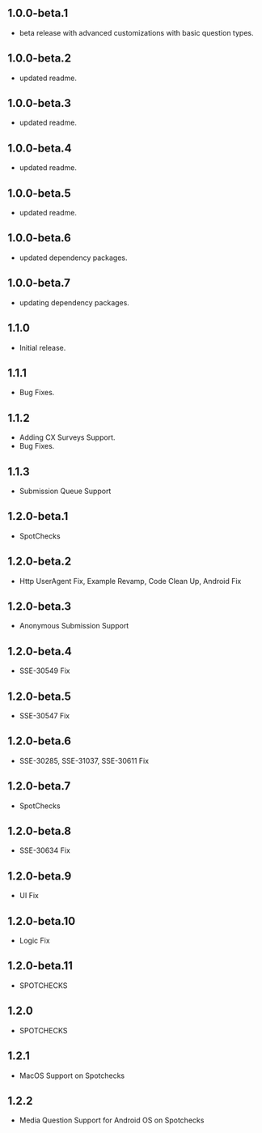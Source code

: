## 1.0.0-beta.1

* beta release with advanced customizations with basic question types.

## 1.0.0-beta.2

* updated readme.

## 1.0.0-beta.3

* updated readme.

## 1.0.0-beta.4

* updated readme.

## 1.0.0-beta.5

* updated readme.

## 1.0.0-beta.6

* updated dependency packages.

## 1.0.0-beta.7

* updating dependency packages.

## 1.1.0

* Initial release.

## 1.1.1

* Bug Fixes.

## 1.1.2

* Adding CX Surveys Support.
* Bug Fixes.
  
## 1.1.3

* Submission Queue Support

## 1.2.0-beta.1

* SpotChecks

## 1.2.0-beta.2

* Http UserAgent Fix, Example Revamp, Code Clean Up, Android Fix
  
## 1.2.0-beta.3

* Anonymous Submission Support

## 1.2.0-beta.4

* SSE-30549 Fix

## 1.2.0-beta.5

* SSE-30547 Fix

## 1.2.0-beta.6

* SSE-30285, SSE-31037, SSE-30611 Fix
  
## 1.2.0-beta.7

* SpotChecks

## 1.2.0-beta.8

* SSE-30634 Fix
  
## 1.2.0-beta.9

* UI Fix

## 1.2.0-beta.10

* Logic Fix
  
## 1.2.0-beta.11

* SPOTCHECKS
  
## 1.2.0

* SPOTCHECKS
  
## 1.2.1

* MacOS Support on Spotchecks  
  
## 1.2.2

* Media Question Support for Android OS on Spotchecks